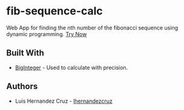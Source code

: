 # fib-sequence-calc

Web App for finding the nth number of the fibonacci sequence using dynamic programming.
[Try Now](http://lhernandezcruz.github.io/fib-sequence-calc)

## Built With
* [BigInteger](https://github.com/peterolson/BigInteger.js/) - Used to calculate with precision.

## Authors
* Luis Hernandez Cruz - [lhernandezcruz](https://github.com/lhernandezcruz)


